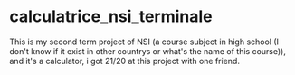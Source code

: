 # calculatrice_nsi_terminale
This is my second term project of NSI (a course subject in high school (I don't know if it exist in other countrys or what's the name of this course)), and it's a calculator, i got 21/20 at this project with one friend.
